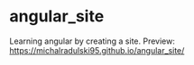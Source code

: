 # angular_site

Learning angular by creating a site. 
Preview:
 https://michalradulski95.github.io/angular_site/

